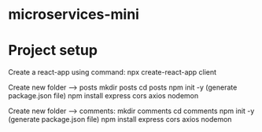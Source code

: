# microservices-mini

# Project setup
Create a react-app using command:  npx create-react-app client

Create new folder --> posts
	mkdir posts
	cd posts
	npm init -y (generate package.json file)
	npm install express cors axios nodemon
	
Create new folder --> comments:
	mkdir comments
	cd comments
	npm init -y (generate package.json file)
	npm install express cors axios nodemon
